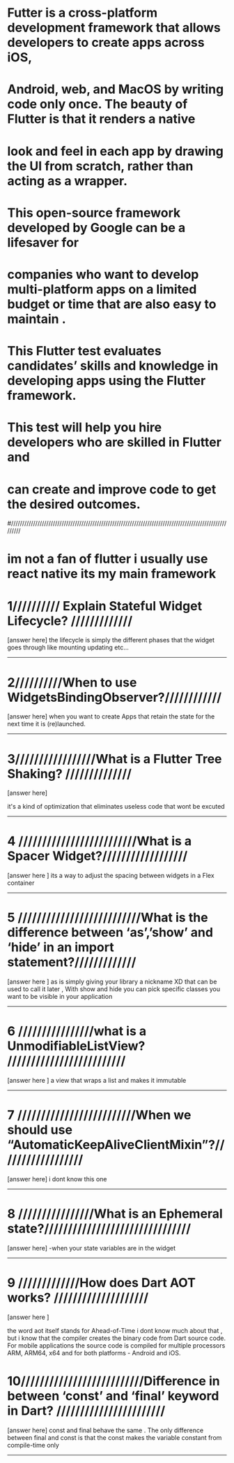 # Futter is a cross-platform development framework that allows developers to create apps across iOS,

# Android, web, and MacOS by writing code only once. The beauty of Flutter is that it renders a native

# look and feel in each app by drawing the UI from scratch, rather than acting as a wrapper.

# This open-source framework developed by Google can be a lifesaver for

# companies who want to develop multi-platform apps on a limited budget or time that are also easy to maintain .

# This Flutter test evaluates candidates’ skills and knowledge in developing apps using the Flutter framework.

# This test will help you hire developers who are skilled in Flutter and

# can create and improve code to get the desired outcomes.

#////////////////////////////////////////////////////////////////////////////////////////////////////////

# im not a fan of flutter i usually use react native its my main framework 

# 1////////// Explain Stateful Widget Lifecycle? /////////////

[answer here]
the lifecycle is simply the different phases that the widget goes through like mounting updating etc...

---

# 2//////////When to use WidgetsBindingObserver?////////////

[answer here]
when you want to create Apps that retain the state for the next time it is (re)launched.

---

# 3/////////////////What is a Flutter Tree Shaking? //////////////

[answer here]

it's a kind of optimization that eliminates useless code that wont be excuted

---

# 4 /////////////////////////What is a Spacer Widget?//////////////////

[answer here ]
its a way to adjust the spacing between widgets in a Flex container

---

# 5 //////////////////////////What is the difference between ‘as’,’show’ and ‘hide’ in an import statement?/////////////

[answer here ]
as is simply giving your library a nickname XD that can be used to call it later , With show and hide you can pick specific classes you want to be visible in your application

---

# 6 ////////////////what is a UnmodifiableListView? /////////////////////////

[answer here ]
a view that wraps a list and makes it immutable

---

# 7 /////////////////////////When we should use “AutomaticKeepAliveClientMixin”?//////////////////

[answer here]
i dont know this one

---

# 8 ////////////////What is an Ephemeral state?///////////////////////////////

[answer here]
-when your state variables are in the widget

---

# 9 /////////////How does Dart AOT works? ////////////////////

[answer here ]

the word aot itself stands for Ahead-of-Time i dont know much about that , but i know that the compiler creates the binary code from Dart source code. For mobile applications the source code is compiled for multiple processors ARM, ARM64, x64 and for both platforms - Android and iOS.

# 10//////////////////////////Difference in between ‘const’ and ‘final’ keyword in Dart? ///////////////////////

[answer here]
const and final behave the same . The only difference between final and const is that the const makes the variable constant from compile-time only

---

